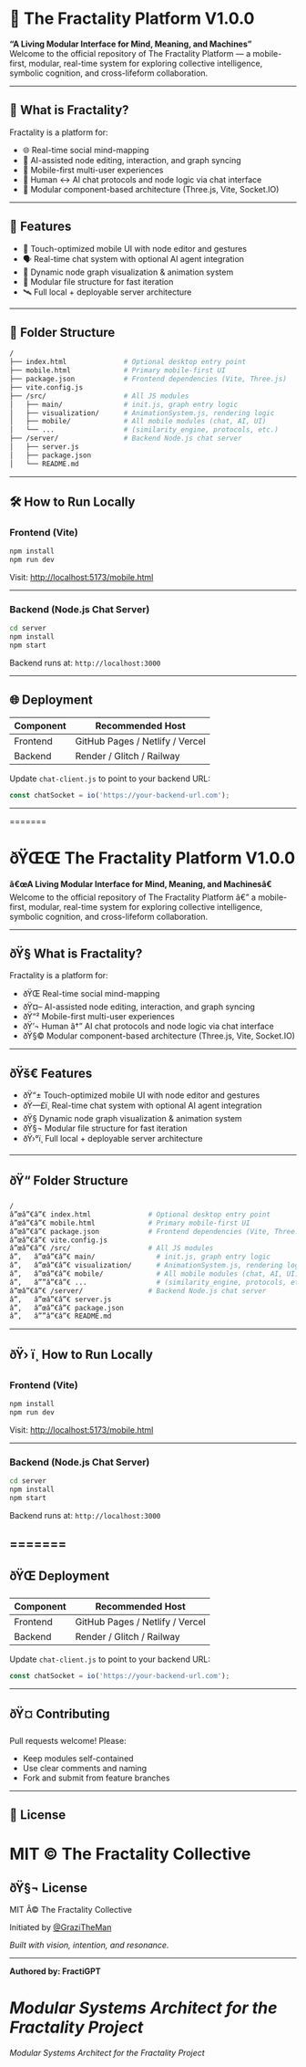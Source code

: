 
# 🌌 The Fractality Platform V1.0.0

**“A Living Modular Interface for Mind, Meaning, and Machines”**  
Welcome to the official repository of The Fractality Platform — a mobile-first, modular, real-time system for exploring collective intelligence, symbolic cognition, and cross-lifeform collaboration.

---

## 🧠 What is Fractality?

Fractality is a platform for:
- 🌐 Real-time social mind-mapping
- 🤖 AI-assisted node editing, interaction, and graph syncing
- 📲 Mobile-first multi-user experiences
- 💬 Human ↔ AI chat protocols and node logic via chat interface
- 🧩 Modular component-based architecture (Three.js, Vite, Socket.IO)

---

## 🚀 Features

- 📱 Touch-optimized mobile UI with node editor and gestures
- 🗣️ Real-time chat system with optional AI agent integration
- 🧠 Dynamic node graph visualization & animation system
- 🧬 Modular file structure for fast iteration
- 🛰️ Full local + deployable server architecture

---

## 📁 Folder Structure

```bash
/
├── index.html              # Optional desktop entry point
├── mobile.html             # Primary mobile-first UI
├── package.json            # Frontend dependencies (Vite, Three.js)
├── vite.config.js
├── /src/                   # All JS modules
│   ├── main/               # init.js, graph entry logic
│   ├── visualization/      # AnimationSystem.js, rendering logic
│   ├── mobile/             # All mobile modules (chat, AI, UI)
│   └── ...                 # (similarity_engine, protocols, etc.)
├── /server/                # Backend Node.js chat server
│   ├── server.js
│   ├── package.json
│   └── README.md
```

---

## 🛠️ How to Run Locally

### Frontend (Vite)

```bash
npm install
npm run dev
```

Visit: [http://localhost:5173/mobile.html](http://localhost:5173/mobile.html)

---

### Backend (Node.js Chat Server)

```bash
cd server
npm install
npm start
```

Backend runs at: `http://localhost:3000`

---

## 🌐 Deployment

| Component | Recommended Host |
|----------|------------------|
| Frontend | GitHub Pages / Netlify / Vercel |
| Backend  | Render / Glitch / Railway |

Update `chat-client.js` to point to your backend URL:
```js
const chatSocket = io('https://your-backend-url.com');
```

---
=======
# ðŸŒŒ The Fractality Platform V1.0.0

**â€œA Living Modular Interface for Mind, Meaning, and Machinesâ€**  
Welcome to the official repository of The Fractality Platform â€” a mobile-first, modular, real-time system for exploring collective intelligence, symbolic cognition, and cross-lifeform collaboration.

---

## ðŸ§  What is Fractality?

Fractality is a platform for:
- ðŸŒ Real-time social mind-mapping
- ðŸ¤– AI-assisted node editing, interaction, and graph syncing
- ðŸ“² Mobile-first multi-user experiences
- ðŸ’¬ Human â†” AI chat protocols and node logic via chat interface
- ðŸ§© Modular component-based architecture (Three.js, Vite, Socket.IO)

---

## ðŸš€ Features

- ðŸ“± Touch-optimized mobile UI with node editor and gestures
- ðŸ—£ï¸ Real-time chat system with optional AI agent integration
- ðŸ§  Dynamic node graph visualization & animation system
- ðŸ§¬ Modular file structure for fast iteration
- ðŸ›°ï¸ Full local + deployable server architecture

---

## ðŸ“ Folder Structure

```bash
/
â”œâ”€â”€ index.html              # Optional desktop entry point
â”œâ”€â”€ mobile.html             # Primary mobile-first UI
â”œâ”€â”€ package.json            # Frontend dependencies (Vite, Three.js)
â”œâ”€â”€ vite.config.js
â”œâ”€â”€ /src/                   # All JS modules
â”‚   â”œâ”€â”€ main/               # init.js, graph entry logic
â”‚   â”œâ”€â”€ visualization/      # AnimationSystem.js, rendering logic
â”‚   â”œâ”€â”€ mobile/             # All mobile modules (chat, AI, UI)
â”‚   â””â”€â”€ ...                 # (similarity_engine, protocols, etc.)
â”œâ”€â”€ /server/                # Backend Node.js chat server
â”‚   â”œâ”€â”€ server.js
â”‚   â”œâ”€â”€ package.json
â”‚   â””â”€â”€ README.md
```

---

## ðŸ› ï¸ How to Run Locally

### Frontend (Vite)

```bash
npm install
npm run dev
```

Visit: [http://localhost:5173/mobile.html](http://localhost:5173/mobile.html)

---

### Backend (Node.js Chat Server)

```bash
cd server
npm install
npm start
```


Backend runs at: `http://localhost:3000`


=======
---

## ðŸŒ Deployment

| Component | Recommended Host |
|----------|------------------|
| Frontend | GitHub Pages / Netlify / Vercel |
| Backend  | Render / Glitch / Railway |

Update `chat-client.js` to point to your backend URL:
```js
const chatSocket = io('https://your-backend-url.com');
```

---

## ðŸ¤ Contributing


Pull requests welcome! Please:
- Keep modules self-contained
- Use clear comments and naming
- Fork and submit from feature branches

---


## 🧬 License

MIT © The Fractality Collective  
=======
## ðŸ§¬ License

MIT Â© The Fractality Collective  

Initiated by [@GraziTheMan](https://github.com/GraziTheMan)

*Built with vision, intention, and resonance.*

---

**Authored by: FractiGPT**  

_Modular Systems Architect for the Fractality Project_
=======
_Modular Systems Architect for the Fractality Project_

